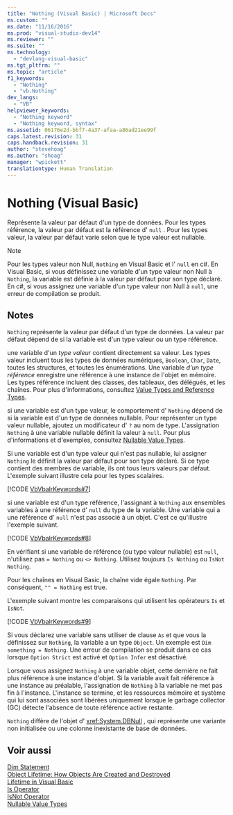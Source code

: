 ```yaml
---
title: "Nothing (Visual Basic) | Microsoft Docs"
ms.custom: ""
ms.date: "11/16/2016"
ms.prod: "visual-studio-dev14"
ms.reviewer: ""
ms.suite: ""
ms.technology: 
  - "devlang-visual-basic"
ms.tgt_pltfrm: ""
ms.topic: "article"
f1_keywords: 
  - "Nothing"
  - "vb.Nothing"
dev_langs: 
  - "VB"
helpviewer_keywords: 
  - "Nothing keyword"
  - "Nothing keyword, syntax"
ms.assetid: 06176e2d-bbf7-4a37-afaa-a86ad21ee99f
caps.latest.revision: 31
caps.handback.revision: 31
author: "stevehoag"
ms.author: "shoag"
manager: "wpickett"
translationtype: Human Translation
---
```

# Nothing (Visual Basic)
Représente la valeur par défaut d'un type de données.  Pour les types référence, la valeur par défaut est la référence d' `null` .  Pour les types valeur, la valeur par défaut varie selon que le type valeur est nullable.  
  
> [!NOTE]
>  Pour les types valeur non Null, `Nothing` en Visual Basic et l' `null` en c\#.  En Visual Basic, si vous définissez une variable d'un type valeur non Null à `Nothing`, la variable est définie à la valeur par défaut pour son type déclaré.  En c\#, si vous assignez une variable d'un type valeur non Null à `null`, une erreur de compilation se produit.  
  
## Notes  
 `Nothing` représente la valeur par défaut d'un type de données.  La valeur par défaut dépend de si la variable est d'un type valeur ou un type référence.  
  
 une variable d'un *type valeur* contient directement sa valeur.  Les types valeur incluent tous les types de données numériques, `Boolean`, `Char`, `Date`, toutes les structures, et toutes les énumérations.  Une variable *d'un type référence* enregistre une référence à une instance de l'objet en mémoire.  Les types référence incluent des classes, des tableaux, des délégués, et les chaînes.  Pour plus d'informations, consultez [Value Types and Reference Types](../../visual-basic/programming-guide/language-features/data-types/value-types-and-reference-types.md).  
  
 si une variable est d'un type valeur, le comportement d' `Nothing` dépend de si la variable est d'un type de données nullable.  Pour représenter un type valeur nullable, ajoutez un modificateur d' `?` au nom de type.  L'assignation `Nothing` à une variable nullable définit la valeur à `null`.  Pour plus d'informations et d'exemples, consultez [Nullable Value Types](../../visual-basic/programming-guide/language-features/data-types/nullable-value-types.md).  
  
 Si une variable est d'un type valeur qui n'est pas nullable, lui assigner `Nothing` le définit la valeur par défaut pour son type déclaré.  Si ce type contient des membres de variable, ils ont tous leurs valeurs par défaut.  L'exemple suivant illustre cela pour les types scalaires.  
  
 [!CODE [VbVbalrKeywords#7](../CodeSnippet/VS_Snippets_VBCSharp/VbVbalrKeywords#7)]  
  
 si une variable est d'un type référence, l'assignant à `Nothing` aux ensembles variables à une référence d' `null` du type de la variable.  Une variable qui a une référence d' `null` n'est pas associé à un objet.  C'est ce qu'illustre l'exemple suivant.  
  
 [!CODE [VbVbalrKeywords#8](../CodeSnippet/VS_Snippets_VBCSharp/VbVbalrKeywords#8)]  
  
 En vérifiant si une variable de référence \(ou type valeur nullable\) est `null`, n'utilisez pas `= Nothing` ou `<> Nothing`.  Utilisez toujours `Is Nothing` ou `IsNot Nothing`.  
  
 Pour les chaînes en Visual Basic, la chaîne vide égale `Nothing`.  Par conséquent, `"" = Nothing` est true.  
  
 L'exemple suivant montre les comparaisons qui utilisent les opérateurs `Is` et `IsNot`.  
  
 [!CODE [VbVbalrKeywords#9](../CodeSnippet/VS_Snippets_VBCSharp/VbVbalrKeywords#9)]  
  
 Si vous déclarez une variable sans utiliser de clause `As` et que vous la définissez sur `Nothing`, la variable a un type `Object`.  Un exemple est `Dim something = Nothing`.  Une erreur de compilation se produit dans ce cas lorsque `Option Strict` est activé et `Option Infer` est désactivé.  
  
 Lorsque vous assignez `Nothing` à une variable objet, cette dernière ne fait plus référence à une instance d'objet.  Si la variable avait fait référence à une instance au préalable, l'assignation de `Nothing` à la variable ne met pas fin à l'instance.  L'instance se termine, et les ressources mémoire et système qui lui sont associées sont libérées uniquement lorsque le garbage collector \(GC\) détecte l'absence de toute référence active restante.  
  
 `Nothing` diffère de l'objet d' <xref:System.DBNull> , qui représente une variante non initialisée ou une colonne inexistante de base de données.  
  
## Voir aussi  
 [Dim Statement](../../visual-basic/language-reference/statements/dim-statement.md)   
 [Object Lifetime: How Objects Are Created and Destroyed](../../visual-basic/programming-guide/language-features/objects-and-classes/object-lifetime-how-objects-are-created-and-destroyed.md)   
 [Lifetime in Visual Basic](../../visual-basic/programming-guide/language-features/declared-elements/lifetime.md)   
 [Is Operator](../../visual-basic/language-reference/operators/is-operator.md)   
 [IsNot Operator](../../visual-basic/language-reference/operators/isnot-operator.md)   
 [Nullable Value Types](../../visual-basic/programming-guide/language-features/data-types/nullable-value-types.md)
